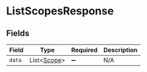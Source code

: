 # ListScopesResponse


## Fields

| Field                                       | Type                                        | Required                                    | Description                                 |
| ------------------------------------------- | ------------------------------------------- | ------------------------------------------- | ------------------------------------------- |
| `data`                                      | List<[Scope](../../models/shared/Scope.md)> | :heavy_minus_sign:                          | N/A                                         |